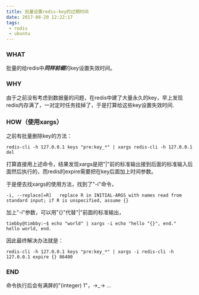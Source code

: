 ```yaml
---
title: 批量设置redis-key的过期时间
date: 2017-08-20 12:22:17
tags:
 - redis
 - ubuntu
---
```


### WHAT
  批量的给redis中***同样前缀***的key设置失效时间。

### WHY
  由于之前没有考虑到数据量的问题，在redis中建了大量永久的key，早上发现redis内存满了，一对定时任务挂掉了，于是打算给这些key设置失效时间.

<!-- more -->

### HOW（使用xargs）
  之前有批量删除key的方法：
  ```shell
  redis-cli -h 127.0.0.1 keys "pre:key_*" | xargs redis-cli -h 127.0.0.1 del
  ```
  打算直接用上述命令，结果发现xargs是把"|"前的标准输出接到后面的标准输入后面然后执行的，而redis的expire需要把在key后面加上时间参数。

  于是便去找xargs的使用方法，找到了"-i"命令，
  ```shell
  -i, --replace[=R]   replace R in INITIAL-ARGS with names read from standard input; if R is unspecified, assume {}
  ```
  加上"-i"参数，可以用"{}"代替"|"前面的标准输出，
  ```shell
  timbby@timbby:~$ echo "world" | xargs -i echo "hello "{}", end."
  hello world, end.
  ```
  因此最终解决办法就是：
  ```shell
  redis-cli -h 127.0.0.1 keys "pre:key_*" | xargs -i redis-cli -h 127.0.0.1 expire {} 86400
  ```
### END
  命令执行后会有满屏的"(integer) 1"，→_→ ...
